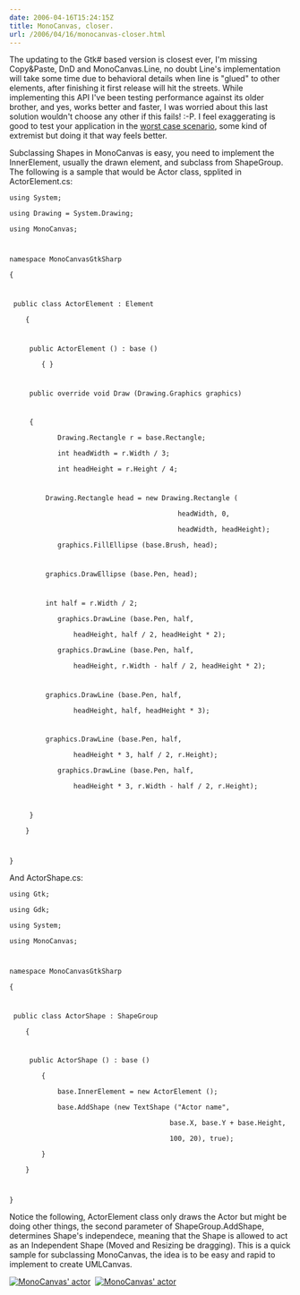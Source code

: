 ```yaml
---
date: 2006-04-16T15:24:15Z
title: MonoCanvas, closer.
url: /2006/04/16/monocanvas-closer.html
---
```


<p>The updating to the Gtk# based version is closest ever, I'm missing Copy&Paste, DnD and MonoCanvas.Line, no doubt Line's implementation will take some time due to behavioral details when line is "glued" to other elements, after finishing it first release will hit the streets. While implementing this API I've been testing performance against its older brother, and yes, works better and faster, I was worried about this last solution wouldn't choose any other if this fails! :-P. I feel exaggerating is good to test your application in the <a href="http://www.worstcasescenarios.com/">worst case scenario</a>, some kind of extremist but doing it that way feels better.</p>
<p>Subclassing Shapes in MonoCanvas is easy, you need to implement the InnerElement, usually the drawn element, and subclass from ShapeGroup. The following is a sample that would be Actor class, spplited in ActorElement.cs:</p>
<p><code lang="csharp">using System;<br />
using Drawing = System.Drawing;<br />
using MonoCanvas;</p>
<p>namespace MonoCanvasGtkSharp<br />
{</p>
<p>	public class ActorElement : Element<br />
	{</p>
<p>		public ActorElement () : base ()<br />
		{ }</p>
<p>		public override void Draw (Drawing.Graphics graphics)</p>
<p>		{<br />
			Drawing.Rectangle r = base.Rectangle;<br />
			int headWidth = r.Width / 3;<br />
			int headHeight = r.Height / 4;</p>
<p>			Drawing.Rectangle head = new Drawing.Rectangle (<br />
                                          headWidth, 0,<br />
                                          headWidth, headHeight);<br />
			graphics.FillEllipse (base.Brush, head);</p>
<p>			graphics.DrawEllipse (base.Pen, head);</p>
<p>			int half = r.Width / 2;<br />
			graphics.DrawLine (base.Pen, half,<br />
				headHeight, half / 2, headHeight * 2);<br />
			graphics.DrawLine (base.Pen, half,<br />
				headHeight, r.Width - half / 2, headHeight * 2);</p>
<p>			graphics.DrawLine (base.Pen, half,<br />
				headHeight, half, headHeight * 3);</p>
<p>			graphics.DrawLine (base.Pen, half,<br />
				headHeight * 3, half / 2, r.Height);<br />
			graphics.DrawLine (base.Pen, half,<br />
				headHeight * 3, r.Width - half / 2, r.Height);</p>
<p>		}<br />
	}</p>
<p>}</code></p>
<p>And ActorShape.cs:</p>
<p><code lang="csharp">using Gtk;<br />
using Gdk;<br />
using System;<br />
using MonoCanvas;</p>
<p>namespace MonoCanvasGtkSharp<br />
{</p>
<p>	public class ActorShape : ShapeGroup<br />
	{</p>
<p>		public ActorShape () : base ()<br />
		{<br />
			base.InnerElement = new ActorElement ();<br />
			base.AddShape (new TextShape ("Actor name",<br />
			                            base.X, base.Y + base.Height,<br />
			                            100, 20), true);<br />
		}<br />
	}</p>
<p>}</code></p>
<p>Notice the following, ActorElement class only draws the Actor but might be doing other things, the second parameter of ShapeGroup.AddShape, determines Shape's independece, meaning that the Shape is allowed to act as an Independent Shape (Moved and Resizing be dragging). This is a quick sample for subclassing MonoCanvas, the idea is to be easy and rapid to implement to create UMLCanvas.</p>
<p>
<a href="http://static.flickr.com/49/129576985_89196c3a24_o.png"><img src="http://static.flickr.com/49/129576985_89196c3a24_m.jpg" alt="MonoCanvas' actor" /></a>&nbsp;&nbsp;<a href="http://static.flickr.com/53/129576984_3d516dbc14_o.png"><img src="http://static.flickr.com/53/129576984_3d516dbc14_m.jpg" alt="MonoCanvas' actor" /></a></p>
